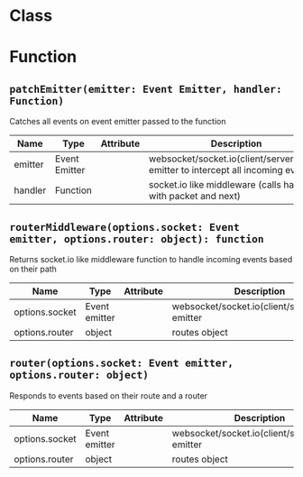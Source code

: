 # Class

# Function

## `patchEmitter(emitter: Event Emitter, handler: Function)`

Catches all events on event emitter passed to the function

| Name | Type | Attribute | Description |
| --- | --- | --- | --- |
| emitter | Event Emitter |  | websocket/socket.io(client/server)/event emitter to intercept all incoming events |
| handler | Function |  | socket.io like middleware (calls handler with packet and next) |

## `routerMiddleware(options.socket: Event emitter, options.router: object): function`

Returns socket.io like middleware function to handle incoming events based on their path

| Name | Type | Attribute | Description |
| --- | --- | --- | --- |
| options.socket | Event emitter |  | websocket/socket.io(client/server)/event emitter |
| options.router | object |  | routes object |

## `router(options.socket: Event emitter, options.router: object)`

Responds to events based on their route and a router

| Name | Type | Attribute | Description |
| --- | --- | --- | --- |
| options.socket | Event emitter |  | websocket/socket.io(client/server)/event emitter |
| options.router | object |  | routes object |